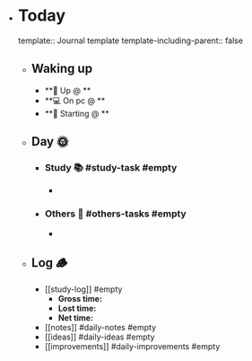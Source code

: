 - # Today
  template:: Journal template
  template-including-parent:: false
	- ## Waking up
		- **🥱 Up @ **
		- **💻 On pc @ **
		- **🦉 Starting @ **
	- ## Day 🌞
		- ### Study 📚 #study-task #empty
			-
		- ### Others 🗿 #others-tasks #empty
			-
	- ## Log 🪵
		- [[study-log]] #empty
			- **Gross time:**
			- **Lost time:**
			- **Net time:**
		- [[notes]] #daily-notes #empty
		- [[ideas]] #daily-ideas #empty
		- [[improvements]] #daily-improvements #empty
